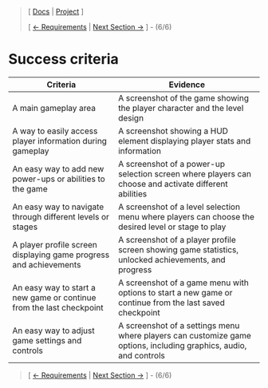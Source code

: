 ﻿> [ [Docs](https://github.com/WolfDen133/NEA-Docs/) | [Project](https://github.com/WolfDen133/NEA-Game) ]
>
> [ [<- Requirements](Requirements.md)  |  [Next Section ->](../README.md) ] - (6/6)

# Success criteria

| Criteria                                                             | Evidence                                                                                                          |
|----------------------------------------------------------------------|-------------------------------------------------------------------------------------------------------------------|
| A main gameplay area                                                 | A screenshot of the game showing the player character and the level design                                        |
| A way to easily access player information during gameplay            | A screenshot showing a HUD element displaying player stats and information                                        |
| An easy way to add new power-ups or abilities to the game            | A screenshot of a power-up selection screen where players can choose and activate different abilities             |
| An easy way to navigate through different levels or stages           | A screenshot of a level selection menu where players can choose the desired level or stage to play                |
| A player profile screen displaying game progress and achievements    | A screenshot of a player profile screen showing game statistics, unlocked achievements, and progress              |
| An easy way to start a new game or continue from the last checkpoint | A screenshot of a game menu with options to start a new game or continue from the last saved checkpoint           |
| An easy way to adjust game settings and controls                     | A screenshot of a settings menu where players can customize game options, including graphics, audio, and controls |

> [ [<- Requirements](Requirements.md)  |  [Next Section ->](../README.md) ] - (6/6)